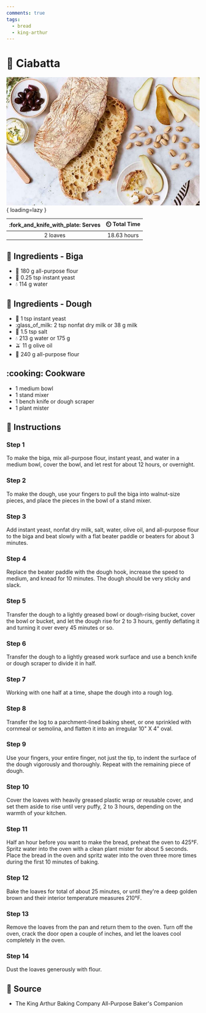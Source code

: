 ```yaml
---
comments: true
tags:
  - bread
  - king-arthur
---
```

# :baguette_bread: Ciabatta

![Ciabatta][1]{ loading=lazy }

| :fork_and_knife_with_plate: Serves | :timer_clock: Total Time |
|:----------------------------------:|:-----------------------: |
| 2 loaves | 18.63 hours |

## :salt: Ingredients - Biga

- :ear_of_rice: 180 g all-purpose flour
- :microbe: 0.25 tsp instant yeast
- :droplet: 114 g water

## :salt: Ingredients - Dough

- :microbe: 1 tsp instant yeast
- :glass_of_milk: 2 tsp nonfat dry milk or 38 g milk
- :salt: 1.5 tsp salt
- :droplet: 213 g water or 175 g
- :olive: 11 g olive oil
- :ear_of_rice: 240 g all-purpose flour

## :cooking: Cookware

- 1 medium bowl
- 1 stand mixer
- 1 bench knife or dough scraper
- 1 plant mister

## :pencil: Instructions

### Step 1

To make the biga, mix all-purpose flour, instant yeast, and water in a medium bowl, cover the bowl, and let rest for
about 12 hours, or overnight.

### Step 2

To make the dough, use your fingers to pull the biga into walnut-size pieces, and place the pieces in the bowl of a
stand mixer.

### Step 3

Add instant yeast, nonfat dry milk, salt, water, olive oil, and all-purpose flour to the biga and beat slowly with a
flat beater paddle or beaters for about 3 minutes.

### Step 4

Replace the beater paddle with the dough hook, increase the speed to medium, and knead for 10 minutes. The dough should
be very sticky and slack.

### Step 5

Transfer the dough to a lightly greased bowl or dough-rising bucket, cover the bowl or bucket, and let the dough rise
for 2 to 3 hours, gently deflating it and turning it over every 45 minutes or so.

### Step 6

Transfer the dough to a lightly greased work surface and use a bench knife or dough scraper to divide it in half.

### Step 7

Working with one half at a time, shape the dough into a rough log.

### Step 8

Transfer the log to a parchment-lined baking sheet, or one sprinkled with cornmeal or semolina, and flatten it into an
irregular 10" X 4" oval.

### Step 9

Use your fingers, your entire finger, not just the tip, to indent the surface of the dough vigorously and thoroughly.
Repeat with the remaining piece of dough.

### Step 10

Cover the loaves with heavily greased plastic wrap or reusable cover, and set them aside to rise until very puffy, 2 to
3 hours, depending on the warmth of your kitchen.

### Step 11

Half an hour before you want to make the bread, preheat the oven to 425°F. Spritz water into the oven with a clean
plant mister for about 5 seconds. Place the bread in the oven and spritz water into the oven three more times during the
first 10 minutes of baking.

### Step 12

Bake the loaves for total of about 25 minutes, or until they're a deep golden brown and their interior temperature
measures 210°F.

### Step 13

Remove the loaves from the pan and return them to the oven. Turn off the oven, crack the door open a couple of inches,
and let the loaves cool completely in the oven.

### Step 14

Dust the loaves generously with flour.

## :link: Source

- The King Arthur Baking Company All-Purpose Baker's Companion

[1]: <../assets/images/ciabatta.jpg>
